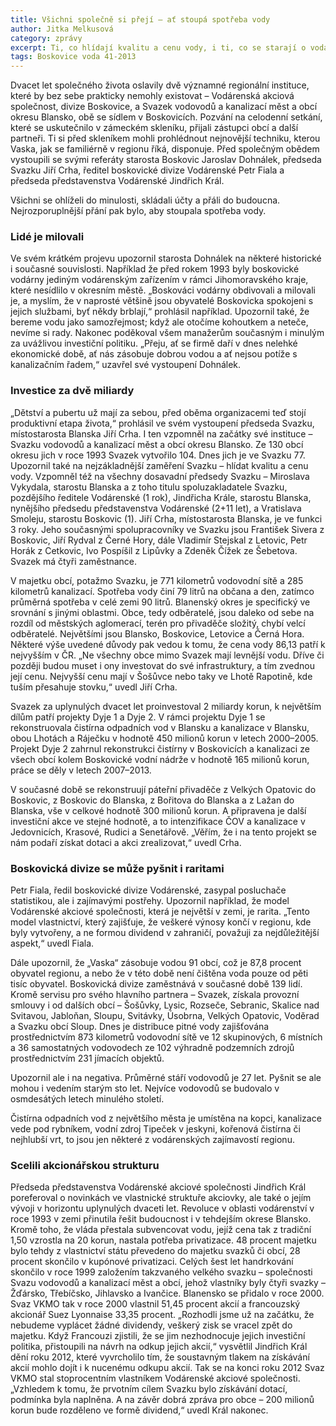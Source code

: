 ```yaml
---
title: Všichni společně si přejí – ať stoupá spotřeba vody
author: Jitka Melkusová
category: zprávy
excerpt: Ti, co hlídají kvalitu a cenu vody, i ti, co se starají o vodárenský servis, společně oslavili dvacítku.
tags: Boskovice voda 41-2013
---
```


Dvacet let společného života oslavily dvě významné regionální instituce, které by bez sebe prakticky nemohly existovat – Vodárenská akciová společnost, divize Boskovice, a Svazek vodovodů a kanalizací měst a obcí okresu Blansko, obě se sídlem v Boskovicích. Pozvání na celodenní setkání, které se uskutečnilo v zámeckém skleníku, přijali zástupci obcí a další partneři. Ti si před skleníkem mohli prohlédnout nejnovější techniku, kterou Vaska, jak se familiérně v regionu říká, disponuje. Před společným obědem vystoupili se svými referáty starosta Boskovic Jaroslav Dohnálek, předseda Svazku Jiří Crha, ředitel boskovické divize Vodárenské Petr Fiala a předseda představenstva Vodárenské Jindřich Král.

Všichni se ohlíželi do minulosti, skládali účty a přáli do budoucna. Nejrozporuplnější přání pak bylo, aby stoupala spotřeba vody.

### Lidé je milovali 

Ve svém krátkém projevu upozornil starosta Dohnálek na některé historické i současné souvislosti. Například že před rokem 1993 byly boskovické vodárny jediným vodárenským zařízením v rámci Jihomoravského kraje, které nesídlilo v okresním městě. „Boskováci vodárny obdivovali a milovali je, a myslím, že v naprosté většině jsou obyvatelé Boskovicka spokojeni s jejich službami, byť někdy brblají,“ prohlásil například. Upozornil také, že bereme vodu jako samozřejmost; když ale otočíme kohoutkem a neteče, nevíme si rady. Nakonec poděkoval všem manažerům současným i minulým za uvážlivou investiční politiku. „Přeju, ať se firmě daří v dnes nelehké ekonomické době, ať nás zásobuje dobrou vodou a ať nejsou potíže s kanalizačním řadem,“ uzavřel své vystoupení Dohnálek.

### Investice za dvě miliardy 

„Dětství a pubertu už mají za sebou, před oběma organizacemi teď stojí produktivní etapa života,“ prohlásil ve svém vystoupení předseda Svazku, místostarosta Blanska Jiří Crha. I ten vzpomněl na začátky své instituce – Svazku vodovodů a kanalizací měst a obcí okresu Blansko. Ze 130 obcí okresu jich v roce 1993 Svazek vytvořilo 104. Dnes jich je ve Svazku 77. Upozornil také na nejzákladnější zaměření Svazku – hlídat kvalitu a cenu vody. Vzpomněl též na všechny dosavadní předsedy Svazku – Miroslava Vykydala, starostu Blanska a z toho titulu spoluzakladatele Svazku, pozdějšího ředitele Vodárenské (1 rok), Jindřicha Krále, starostu Blanska, nynějšího předsedu představenstva Vodárenské (2+11 let), a Vratislava Smoleju, starostu Boskovic (1). Jiří Crha, místostarosta Blanska, je ve funkci 3 roky. Jeho současnými spolupracovníky ve Svazku jsou František Sivera z Boskovic, Jiří Rydval z Černé Hory, dále Vladimír Stejskal z Letovic, Petr Horák z Cetkovic, Ivo Pospíšil z Lipůvky a Zdeněk Čížek ze Šebetova. Svazek má čtyři zaměstnance.

V majetku obcí, potažmo Svazku, je 771 kilometrů vodovodní sítě a 285 kilometrů kanalizací. Spotřeba vody činí 79 litrů na občana a den, zatímco průměrná spotřeba v celé zemi 90 litrů. Blanenský okres je specifický ve srovnání s jinými oblastmi. Obce, tedy odběratelé, jsou daleko od sebe na rozdíl od městských aglomerací, terén pro přivaděče složitý, chybí velcí odběratelé. Největšími jsou Blansko, Boskovice, Letovice a Černá Hora. Některé výše uvedené důvody pak vedou k tomu, že cena vody 86,13 patří k nejvyšším v ČR. „Ne všechny obce mimo Svazek mají levnější vodu. Dříve či později budou muset i ony investovat do své infrastruktury, a tím zvednou její cenu. Nejvyšší cenu mají v Šošůvce nebo taky ve Lhotě Rapotině, kde tuším přesahuje stovku,“ uvedl Jiří Crha.

Svazek za uplynulých dvacet let proinvestoval 2 miliardy korun, k největším dílům patří projekty Dyje 1 a Dyje 2. V rámci projektu Dyje 1 se rekonstruovala čistírna odpadních vod v Blansku a kanalizace v Blansku, obou Lhotách a Ráječku v hodnotě 450 milionů korun v letech 2000–2005. Projekt Dyje 2 zahrnul rekonstrukci čistírny v Boskovicích a kanalizaci ze všech obcí kolem Boskovické vodní nádrže v hodnotě 165 milionů korun, práce se děly v letech 2007–2013.

V současné době se rekonstruují páteřní přivaděče z Velkých Opatovic do Boskovic, z Boskovic do Blanska, z Bořitova do Blanska a z Lažan do Blanska, vše v celkové hodnotě 300 milionů korun. A připravena je další investiční akce ve stejné hodnotě, a to intenzifikace ČOV a kanalizace v Jedovnicích, Krasové, Rudici a Senetářově. „Věřím, že i na tento projekt se nám podaří získat dotaci a akci zrealizovat,“ uvedl Crha. 

### Boskovická divize se může  pyšnit i raritami 

Petr Fiala, ředil boskovické divize Vodárenské, zasypal posluchače statistikou, ale i zajímavými postřehy. Upozornil například, že model Vodárenské akciové společnosti, která je největší v zemi, je rarita. „Tento model vlastnictví, který zajišťuje, že veškeré výnosy končí v regionu, kde byly vytvořeny, a ne formou dividend v zahraničí, považuji za nejdůležitější aspekt,“ uvedl Fiala.

Dále upozornil, že „Vaska“ zásobuje vodou 91 obcí, což je 87,8 procent obyvatel regionu, a nebo že v této době není čištěna voda pouze od pěti tisíc obyvatel. Boskovická divize zaměstnává v současné době 139 lidí. Kromě servisu pro svého hlavního partnera – Svazek, získala provozní smlouvy i od dalších obcí – Šošůvky, Lysic, Rozseče, Sebranic, Skalice nad Svitavou, Jabloňan, Sloupu, Svitávky, Úsobrna, Velkých Opatovic, Voděrad a Svazku obcí Sloup. Dnes je distribuce pitné vody zajišťována prostřednictvím 873 kilometrů vodovodní sítě ve 12 skupinových, 6 místních a 36 samostatných vodovodech ze 102 výhradně podzemních zdrojů prostřednictvím 231 jímacích objektů. 

Upozornil ale i na negativa. Průměrné stáří vodovodů je 27 let. Pyšnit se ale mohou i vedením starým sto let. Nejvíce vodovodů se budovalo v osmdesátých letech minulého století. 

Čistírna odpadních vod z největšího města je umístěna na kopci, kanalizace vede pod rybníkem, vodní zdroj Tipeček v jeskyni, kořenová čistírna či nejhlubší vrt, to jsou jen některé z vodárenských zajímavostí regionu.

### Scelili akcionářskou strukturu 

Předseda představenstva Vodárenské akciové společnosti Jindřich Král poreferoval o novinkách ve vlastnické struktuře akciovky, ale také o jejím vývoji v horizontu uplynulých dvaceti let. Revoluce v oblasti vodárenství v roce 1993 v zemi přinutila řešit budoucnost i v tehdejším okrese Blansko. Kromě toho, že vláda přestala subvencovat vodu, jejíž cena tak z tradiční 1,50 vzrostla na 20 korun, nastala potřeba privatizace. 48 procent majetku bylo tehdy z vlastnictví státu převedeno do majetku svazků či obcí, 28 procent skončilo v kupónové privatizaci. Celých šest let handrkování skončilo v roce 1999 založením takzvaného velkého svazku – společnosti Svazu vodovodů a kanalizací měst a obcí, jehož vlastníky byly čtyři svazky – Žďársko, Třebíčsko, Jihlavsko a Ivančice. Blanensko se přidalo v roce 2000. Svaz VKMO tak v roce 2000 vlastnil 51,45 procent akcií a francouzský akcionář Suez Lyonnaise 33,35 procent. „Rozhodli jsme už na začátku, že nebudeme vyplácet žádné dividendy, veškerý zisk se vracel zpět do majetku. Když Francouzi zjistili, že se jim nezhodnocuje jejich investiční politika, přistoupili na návrh na odkup jejich akcií,“ vysvětlil Jindřich Král dění roku 2012, které vyvrcholilo tím, že soustavným tlakem na získávání akcií mohlo dojít i k nucenému odkupu akcií. Tak se na konci roku 2012 Svaz VKMO stal stoprocentním vlastníkem Vodárenské akciové společnosti. „Vzhledem k tomu, že prvotním cílem Svazku bylo získávání dotací, podmínka byla naplněna. A na závěr dobrá zpráva pro obce – 200 milionů korun bude rozděleno ve formě dividend,“ uvedl Král nakonec.

